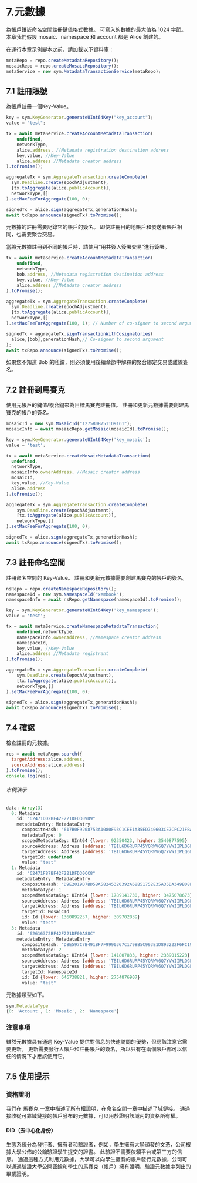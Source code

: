 # 7.元數據

為帳戶鑲嵌命名空間註冊鍵值格式數據。 可寫入的數據的最大值為 1024 字節。
本章我們假設 mosaic、namespace 和 account 都是 Alice 創建的。

在運行本章示例腳本之前，請加載以下資料庫：
```js
metaRepo = repo.createMetadataRepository();
mosaicRepo = repo.createMosaicRepository();
metaService = new sym.MetadataTransactionService(metaRepo);
```
## 7.1 註冊賬號

為帳戶註冊一個Key-Value。

```js
key = sym.KeyGenerator.generateUInt64Key("key_account");
value = "test";

tx = await metaService.createAccountMetadataTransaction(
    undefined,
    networkType,
    alice.address, //Metadata registration destination address
    key,value, //Key-Value
    alice.address //Metadata creator address
).toPromise();

aggregateTx = sym.AggregateTransaction.createComplete(
  sym.Deadline.create(epochAdjustment),
  [tx.toAggregate(alice.publicAccount)],
  networkType,[]
).setMaxFeeForAggregate(100, 0);

signedTx = alice.sign(aggregateTx,generationHash);
await txRepo.announce(signedTx).toPromise();
```

元數據的註冊需要記錄它的帳戶的簽名。
即使註冊目的地賬戶和發送者賬戶相同，也需要聚合交易。

當將元數據註冊到不同的帳戶時，請使用“用共簽人簽署交易”進行簽署。

```js
tx = await metaService.createAccountMetadataTransaction(
    undefined,
    networkType,
    bob.address, //Metadata registration destination address
    key,value, //Key-Value
    alice.address //Metadata creator address
).toPromise();

aggregateTx = sym.AggregateTransaction.createComplete(
  sym.Deadline.create(epochAdjustment),
  [tx.toAggregate(alice.publicAccount)],
  networkType,[]
).setMaxFeeForAggregate(100, 1); // Number of co-signer to second argument: 1

signedTx = aggregateTx.signTransactionWithCosignatories(
  alice,[bob],generationHash,// Co-signer to second argument
);
await txRepo.announce(signedTx).toPromise();
```

如果您不知道 Bob 的私鑰，則必須使用後續章節中解釋的聚合綁定交易或離線簽名。

## 7.2 註冊到馬賽克

使用元帳戶的鍵值/複合鍵來為目標馬賽克註冊值。
註冊和更新元數據需要創建馬賽克的帳戶的簽名。

```js
mosaicId = new sym.MosaicId("1275B0B7511D9161");
mosaicInfo = await mosaicRepo.getMosaic(mosaicId).toPromise();

key = sym.KeyGenerator.generateUInt64Key('key_mosaic');
value = 'test';

tx = await metaService.createMosaicMetadataTransaction(
  undefined,
  networkType,
  mosaicInfo.ownerAddress, //Mosaic creator address
  mosaicId,
  key,value, //Key-Value
  alice.address
).toPromise();

aggregateTx = sym.AggregateTransaction.createComplete(
    sym.Deadline.create(epochAdjustment),
    [tx.toAggregate(alice.publicAccount)],
    networkType,[]
).setMaxFeeForAggregate(100, 0);

signedTx = alice.sign(aggregateTx,generationHash);
await txRepo.announce(signedTx).toPromise();
```

## 7.3 註冊命名空間

註冊命名空間的 Key-Value。
註冊和更新元數據需要創建馬賽克的帳戶的簽名。

```js
nsRepo = repo.createNamespaceRepository();
namespaceId = new sym.NamespaceId("xembook");
namespaceInfo = await nsRepo.getNamespace(namespaceId).toPromise();

key = sym.KeyGenerator.generateUInt64Key('key_namespace');
value = 'test';

tx = await metaService.createNamespaceMetadataTransaction(
    undefined,networkType,
    namespaceInfo.ownerAddress, //Namespace creator address
    namespaceId,
    key,value, //Key-Value
    alice.address //Metadata registrant
).toPromise();

aggregateTx = sym.AggregateTransaction.createComplete(
    sym.Deadline.create(epochAdjustment),
    [tx.toAggregate(alice.publicAccount)],
    networkType,[]
).setMaxFeeForAggregate(100, 0);

signedTx = alice.sign(aggregateTx,generationHash);
await txRepo.announce(signedTx).toPromise();
```

## 7.4 確認
檢查註冊的元數據。

```js
res = await metaRepo.search({
  targetAddress:alice.address,
  sourceAddress:alice.address}
).toPromise();
console.log(res);
```
###### 市例演示
```js
data: Array(3)
  0: Metadata
    id: "62471DD2BF42F221DFD309D9"
    metadataEntry: MetadataEntry
      compositeHash: "617B0F9208753A1080F93C1CEE1A35ED740603CE7CFC21FBAE3859B7707A9063"
      metadataType: 0
      scopedMetadataKey: UInt64 {lower: 92350423, higher: 2540877595}
      sourceAddress: Address {address: 'TBIL6D6RURP45YQRWV6Q7YVWIIPLQGLZQFHWFEQ', networkType: 152}
      targetAddress: Address {address: 'TBIL6D6RURP45YQRWV6Q7YVWIIPLQGLZQFHWFEQ', networkType: 152}
      targetId: undefined
      value: "test"
  1: Metadata
    id: "62471F87BF42F221DFD30CC8"
    metadataEntry: MetadataEntry
      compositeHash: "D9E2019D7BD5BA58245320392A68B51752E35A35DA349B08E141DCE99AC3655A"
      metadataType: 1
      scopedMetadataKey: UInt64 {lower: 1789141730, higher: 3475078673}
      sourceAddress: Address {address: 'TBIL6D6RURP45YQRWV6Q7YVWIIPLQGLZQFHWFEQ', networkType: 152}
      targetAddress: Address {address: 'TBIL6D6RURP45YQRWV6Q7YVWIIPLQGLZQFHWFEQ', networkType: 152}
      targetId: MosaicId
      id: Id {lower: 1360892257, higher: 309702839}
      value: "test"
  3: Metadata
    id: "62616372BF42F221DF00A88C"
    metadataEntry: MetadataEntry
      compositeHash: "D8E597C7B491BF7F9990367C1798B5C993E1D893222F6FC199F98915339D92D5"
      metadataType: 2
      scopedMetadataKey: UInt64 {lower: 141807833, higher: 2339015223}
      sourceAddress: Address {address: 'TBIL6D6RURP45YQRWV6Q7YVWIIPLQGLZQFHWFEQ', networkType: 152}
      targetAddress: Address {address: 'TBIL6D6RURP45YQRWV6Q7YVWIIPLQGLZQFHWFEQ', networkType: 152}
      targetId: NamespaceId
      id: Id {lower: 646738821, higher: 2754876907}
      value: "test"
```
元數據類型如下。
```js
sym.MetadataType
{0: 'Account', 1: 'Mosaic', 2: 'Namespace'}
```

### 注意事項
雖然元數據具有通過 Key-Value 提供對信息的快速訪問的優勢，但應該注意它需要更新。
更新需要發行人賬戶和註冊賬戶的簽名，所以只有在兩個賬戶都可以信任的情況下才應該使用它。


## 7.5 使用提示

### 資格證明

我們在 馬賽克 一章中描述了所有權證明，在命名空間一章中描述了域鏈接。
通過接收從可靠域鏈接的帳戶發布的元數據，可以用於證明該域內的資格所有權。

#### DID（去中心化身份）

生態系統分為發行者、擁有者和驗證者，例如，學生擁有大學頒發的文憑，公司根據大學公佈的公鑰驗證學生提交的證書。
此驗證不需要依賴平台或第三方的信息。
通過這種方式利用元數據，大學可以向學生擁有的帳戶發行元數據，公司可以通過驗證大學公開密鑰和學生的馬賽克（帳戶）擁有證明，驗證元數據中列出的畢業證明。
